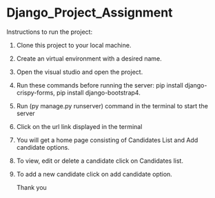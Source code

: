 # Django_Project_Assignment

Instructions to run the project:
1. Clone this project to your local machine.
2. Create an virtual environment with a desired name.
3. Open the visual studio and open the project.
4. Run these commands before running the server: pip install django-crispy-forms, pip install django-bootstrap4.
5. Run (py manage.py runserver) command in the terminal to start the server
6. Click on the url link displayed in the terminal
7. You will get a home page consisting of Candidates List and Add candidate options.
8. To view, edit or delete a candidate click on Candidates list.
9. To add a new candidate click on add candidate option.

   Thank you
